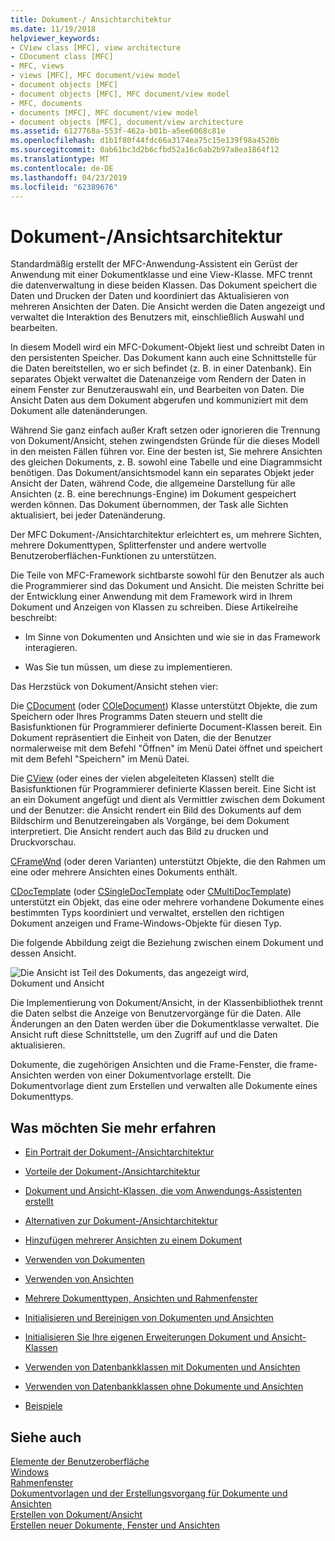 ```yaml
---
title: Dokument-/ Ansichtarchitektur
ms.date: 11/19/2018
helpviewer_keywords:
- CView class [MFC], view architecture
- CDocument class [MFC]
- MFC, views
- views [MFC], MFC document/view model
- document objects [MFC]
- document objects [MFC], MFC document/view model
- MFC, documents
- documents [MFC], MFC document/view model
- document objects [MFC], document/view architecture
ms.assetid: 6127768a-553f-462a-b01b-a5ee6068c81e
ms.openlocfilehash: d1b1f80f44fdc66a3174ea75c15e139f98a4520b
ms.sourcegitcommit: 0ab61bc3d2b6cfbd52a16c6ab2b97a8ea1864f12
ms.translationtype: MT
ms.contentlocale: de-DE
ms.lasthandoff: 04/23/2019
ms.locfileid: "62389676"
---
```

# <a name="documentview-architecture"></a>Dokument-/Ansichtsarchitektur

Standardmäßig erstellt der MFC-Anwendung-Assistent ein Gerüst der Anwendung mit einer Dokumentklasse und eine View-Klasse. MFC trennt die datenverwaltung in diese beiden Klassen. Das Dokument speichert die Daten und Drucken der Daten und koordiniert das Aktualisieren von mehreren Ansichten der Daten. Die Ansicht werden die Daten angezeigt und verwaltet die Interaktion des Benutzers mit, einschließlich Auswahl und bearbeiten.

In diesem Modell wird ein MFC-Dokument-Objekt liest und schreibt Daten in den persistenten Speicher. Das Dokument kann auch eine Schnittstelle für die Daten bereitstellen, wo er sich befindet (z. B. in einer Datenbank). Ein separates Objekt verwaltet die Datenanzeige vom Rendern der Daten in einem Fenster zur Benutzerauswahl ein, und Bearbeiten von Daten. Die Ansicht Daten aus dem Dokument abgerufen und kommuniziert mit dem Dokument alle datenänderungen.

Während Sie ganz einfach außer Kraft setzen oder ignorieren die Trennung von Dokument/Ansicht, stehen zwingendsten Gründe für die dieses Modell in den meisten Fällen führen vor. Eine der besten ist, Sie mehrere Ansichten des gleichen Dokuments, z. B. sowohl eine Tabelle und eine Diagrammsicht benötigen. Das Dokument/ansichtsmodel kann ein separates Objekt jeder Ansicht der Daten, während Code, die allgemeine Darstellung für alle Ansichten (z. B. eine berechnungs-Engine) im Dokument gespeichert werden können. Das Dokument übernommen, der Task alle Sichten aktualisiert, bei jeder Datenänderung.

Der MFC Dokument-/Ansichtarchitektur erleichtert es, um mehrere Sichten, mehrere Dokumenttypen, Splitterfenster und andere wertvolle Benutzeroberflächen-Funktionen zu unterstützen.

Die Teile von MFC-Framework sichtbarste sowohl für den Benutzer als auch die Programmierer sind das Dokument und Ansicht. Die meisten Schritte bei der Entwicklung einer Anwendung mit dem Framework wird in Ihrem Dokument und Anzeigen von Klassen zu schreiben. Diese Artikelreihe beschreibt:

- Im Sinne von Dokumenten und Ansichten und wie sie in das Framework interagieren.

- Was Sie tun müssen, um diese zu implementieren.

Das Herzstück von Dokument/Ansicht stehen vier:

Die [CDocument](../mfc/reference/cdocument-class.md) (oder [COleDocument](../mfc/reference/coledocument-class.md)) Klasse unterstützt Objekte, die zum Speichern oder Ihres Programms Daten steuern und stellt die Basisfunktionen für Programmierer definierte Document-Klassen bereit. Ein Dokument repräsentiert die Einheit von Daten, die der Benutzer normalerweise mit dem Befehl "Öffnen" im Menü Datei öffnet und speichert mit dem Befehl "Speichern" im Menü Datei.

Die [CView](../mfc/reference/cview-class.md) (oder eines der vielen abgeleiteten Klassen) stellt die Basisfunktionen für Programmierer definierte Klassen bereit. Eine Sicht ist an ein Dokument angefügt und dient als Vermittler zwischen dem Dokument und der Benutzer: die Ansicht rendert ein Bild des Dokuments auf dem Bildschirm und Benutzereingaben als Vorgänge, bei dem Dokument interpretiert. Die Ansicht rendert auch das Bild zu drucken und Druckvorschau.

[CFrameWnd](../mfc/reference/cframewnd-class.md) (oder deren Varianten) unterstützt Objekte, die den Rahmen um eine oder mehrere Ansichten eines Dokuments enthält.

[CDocTemplate](../mfc/reference/cdoctemplate-class.md) (oder [CSingleDocTemplate](../mfc/reference/csingledoctemplate-class.md) oder [CMultiDocTemplate](../mfc/reference/cmultidoctemplate-class.md)) unterstützt ein Objekt, das eine oder mehrere vorhandene Dokumente eines bestimmten Typs koordiniert und verwaltet, erstellen den richtigen Dokument anzeigen und Frame-Windows-Objekte für diesen Typ.

Die folgende Abbildung zeigt die Beziehung zwischen einem Dokument und dessen Ansicht.

![Die Ansicht ist Teil des Dokuments, das angezeigt wird,](../mfc/media/vc379n1.gif "Ansicht ist Teil des Dokuments, das angezeigt wird") <br/>
Dokument und Ansicht

Die Implementierung von Dokument/Ansicht, in der Klassenbibliothek trennt die Daten selbst die Anzeige von Benutzervorgänge für die Daten. Alle Änderungen an den Daten werden über die Dokumentklasse verwaltet. Die Ansicht ruft diese Schnittstelle, um den Zugriff auf und die Daten aktualisieren.

Dokumente, die zugehörigen Ansichten und die Frame-Fenster, die frame-Ansichten werden von einer Dokumentvorlage erstellt. Die Dokumentvorlage dient zum Erstellen und verwalten alle Dokumente eines Dokumenttyps.

## <a name="what-do-you-want-to-know-more-about"></a>Was möchten Sie mehr erfahren

- [Ein Portrait der Dokument-/Ansichtarchitektur](../mfc/a-portrait-of-the-document-view-architecture.md)

- [Vorteile der Dokument-/Ansichtarchitektur](../mfc/advantages-of-the-document-view-architecture.md)

- [Dokument und Ansicht-Klassen, die vom Anwendungs-Assistenten erstellt](../mfc/document-and-view-classes-created-by-the-mfc-application-wizard.md)

- [Alternativen zur Dokument-/Ansichtarchitektur](../mfc/alternatives-to-the-document-view-architecture.md)

- [Hinzufügen mehrerer Ansichten zu einem Dokument](../mfc/adding-multiple-views-to-a-single-document.md)

- [Verwenden von Dokumenten](../mfc/using-documents.md)

- [Verwenden von Ansichten](../mfc/using-views.md)

- [Mehrere Dokumenttypen, Ansichten und Rahmenfenster](../mfc/multiple-document-types-views-and-frame-windows.md)

- [Initialisieren und Bereinigen von Dokumenten und Ansichten](../mfc/initializing-and-cleaning-up-documents-and-views.md)

- [Initialisieren Sie Ihre eigenen Erweiterungen Dokument und Ansicht-Klassen](../mfc/creating-new-documents-windows-and-views.md)

- [Verwenden von Datenbankklassen mit Dokumenten und Ansichten](../data/mfc-using-database-classes-with-documents-and-views.md)

- [Verwenden von Datenbankklassen ohne Dokumente und Ansichten](../data/mfc-using-database-classes-without-documents-and-views.md)

- [Beispiele](../overview/visual-cpp-samples.md)

## <a name="see-also"></a>Siehe auch

[Elemente der Benutzeroberfläche](../mfc/user-interface-elements-mfc.md)<br/>
[Windows](../mfc/windows.md)<br/>
[Rahmenfenster](../mfc/frame-windows.md)<br/>
[Dokumentvorlagen und der Erstellungsvorgang für Dokumente und Ansichten](../mfc/document-templates-and-the-document-view-creation-process.md)<br/>
[Erstellen von Dokument/Ansicht](../mfc/document-view-creation.md)<br/>
[Erstellen neuer Dokumente, Fenster und Ansichten](../mfc/creating-new-documents-windows-and-views.md)
